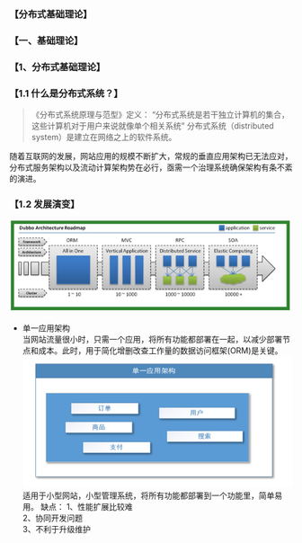 ### 【分布式基础理论】

### 【一、基础理论】
### 【1、分布式基础理论】
### 【1.1 什么是分布式系统？】
>《分布式系统原理与范型》定义：
“分布式系统是若干独立计算机的集合，这些计算机对于用户来说就像单个相关系统”
分布式系统（distributed system）是建立在网络之上的软件系统。

随着互联网的发展，网站应用的规模不断扩大，常规的垂直应用架构已无法应对，分布式服务架构以及流动计算架构势在必行，亟需一个治理系统确保架构有条不紊的演进。

### 【1.2 发展演变】
![](../99-【img】/dubbo/01-dubbo-fazhanyanbian.png)

- 单一应用架构      
当网站流量很小时，只需一个应用，将所有功能都部署在一起，以减少部署节点和成本。此时，用于简化增删改查工作量的数据访问框架(ORM)是关键。
![](../99-【img】/dubbo/02-dubbo-danti.png)
适用于小型网站，小型管理系统，将所有功能都部署到一个功能里，简单易用。
缺点： 1、性能扩展比较难       
       2、协同开发问题     
       3、不利于升级维护
